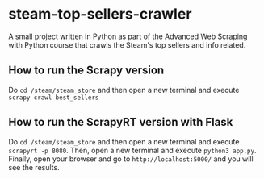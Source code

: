 # steam-top-sellers-crawler

A small project written in Python as part of the Advanced Web Scraping with Python course that crawls the Steam's top sellers and info related.

## How to run the Scrapy version

Do ``` cd /steam/steam_store ``` and then open a new terminal and execute ``` scrapy crawl best_sellers ```

## How to run the ScrapyRT version with Flask

Do ``` cd /steam/steam_store ``` and then open a new terminal and execute ``` scrapyrt -p 8080 ```. Then, open a new terminal and execute ``` python3 app.py ```. Finally, open your browser and go to ``` http://localhost:5000/ ``` and you will see the results.
